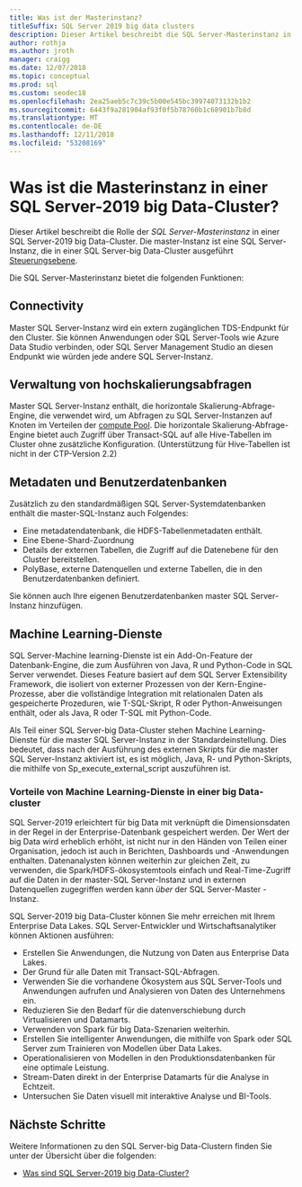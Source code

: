 ```yaml
---
title: Was ist der Masterinstanz?
titleSuffix: SQL Server 2019 big data clusters
description: Dieser Artikel beschreibt die SQL Server-Masterinstanz in einer SQL Server-2019 big Data-Cluster (Vorschau).
author: rothja
ms.author: jroth
manager: craigg
ms.date: 12/07/2018
ms.topic: conceptual
ms.prod: sql
ms.custom: seodec18
ms.openlocfilehash: 2ea25aeb5c7c39c5b00e545bc39974073132b1b2
ms.sourcegitcommit: 6443f9a281904af93f0f5b78760b1c68901b7b8d
ms.translationtype: MT
ms.contentlocale: de-DE
ms.lasthandoff: 12/11/2018
ms.locfileid: "53208169"
---
```

# <a name="what-is-the-master-instance-in-a-sql-server-2019-big-data-cluster"></a>Was ist die Masterinstanz in einer SQL Server-2019 big Data-Cluster?

Dieser Artikel beschreibt die Rolle der *SQL Server-Masterinstanz* in einer SQL Server-2019 big Data-Cluster. Die master-Instanz ist eine SQL Server-Instanz, die in einer SQL Server-big Data-Cluster ausgeführt [Steuerungsebene](big-data-cluster-overview.md#controlplane).

Die SQL Server-Masterinstanz bietet die folgenden Funktionen:

## <a name="connectivity"></a>Connectivity

Master SQL Server-Instanz wird ein extern zugänglichen TDS-Endpunkt für den Cluster. Sie können Anwendungen oder SQL Server-Tools wie Azure Data Studio verbinden, oder SQL Server Management Studio an diesen Endpunkt wie würden jede andere SQL Server-Instanz.

## <a name="scale-out-query-management"></a>Verwaltung von hochskalierungsabfragen

Master SQL Server-Instanz enthält, die horizontale Skalierung-Abfrage-Engine, die verwendet wird, um Abfragen zu SQL Server-Instanzen auf Knoten im Verteilen der [compute Pool](concept-compute-pool.md). Die horizontale Skalierung-Abfrage-Engine bietet auch Zugriff über Transact-SQL auf alle Hive-Tabellen im Cluster ohne zusätzliche Konfiguration. (Unterstützung für Hive-Tabellen ist nicht in der CTP-Version 2.2)

## <a name="metadata-and-user-databases"></a>Metadaten und Benutzerdatenbanken

Zusätzlich zu den standardmäßigen SQL Server-Systemdatenbanken enthält die master-SQL-Instanz auch Folgendes:

- Eine metadatendatenbank, die HDFS-Tabellenmetadaten enthält.
- Eine Ebene-Shard-Zuordnung
- Details der externen Tabellen, die Zugriff auf die Datenebene für den Cluster bereitstellen.
- PolyBase, externe Datenquellen und externe Tabellen, die in den Benutzerdatenbanken definiert.

Sie können auch Ihre eigenen Benutzerdatenbanken master SQL Server-Instanz hinzufügen.

## <a name="machine-learning-services"></a>Machine Learning-Dienste

SQL Server-Machine learning-Dienste ist ein Add-On-Feature der Datenbank-Engine, die zum Ausführen von Java, R und Python-Code in SQL Server verwendet. Dieses Feature basiert auf dem SQL Server Extensibility Framework, die isoliert von externer Prozessen von der Kern-Engine-Prozesse, aber die vollständige Integration mit relationalen Daten als gespeicherte Prozeduren, wie T-SQL-Skript, R oder Python-Anweisungen enthält, oder als Java, R oder T-SQL mit Python-Code.

Als Teil einer SQL Server-big Data-Cluster stehen Machine Learning-Dienste für die master SQL Server-Instanz in der Standardeinstellung. Dies bedeutet, dass nach der Ausführung des externen Skripts für die master SQL Server-Instanz aktiviert ist, es ist möglich, Java, R- und Python-Skripts, die mithilfe von Sp_execute_external_script auszuführen ist.

### <a name="advantages-of-machine-learning-services-in-a-big-data-cluster"></a>Vorteile von Machine Learning-Dienste in einer big Data-cluster

SQL Server-2019 erleichtert für big Data mit verknüpft die Dimensionsdaten in der Regel in der Enterprise-Datenbank gespeichert werden. Der Wert der big Data wird erheblich erhöht, ist nicht nur in den Händen von Teilen einer Organisation, jedoch ist auch in Berichten, Dashboards und -Anwendungen enthalten. Datenanalysten können weiterhin zur gleichen Zeit, zu verwenden, die Spark/HDFS-ökosystemtools einfach und Real-Time-Zugriff auf die Daten in der master-SQL Server-Instanz und in externen Datenquellen zugegriffen werden kann _über_ der SQL Server-Master -Instanz.

SQL Server-2019 big Data-Cluster können Sie mehr erreichen mit Ihrem Enterprise Data Lakes. SQL Server-Entwickler und Wirtschaftsanalytiker können Aktionen ausführen:

* Erstellen Sie Anwendungen, die Nutzung von Daten aus Enterprise Data Lakes.
* Der Grund für alle Daten mit Transact-SQL-Abfragen.
* Verwenden Sie die vorhandene Ökosystem aus SQL Server-Tools und Anwendungen aufrufen und Analysieren von Daten des Unternehmens ein.
* Reduzieren Sie den Bedarf für die datenverschiebung durch Virtualisieren und Datamarts.
* Verwenden von Spark für big Data-Szenarien weiterhin.
* Erstellen Sie intelligenter Anwendungen, die mithilfe von Spark oder SQL Server zum Trainieren von Modellen über Data Lakes.
* Operationalisieren von Modellen in den Produktionsdatenbanken für eine optimale Leistung.
* Stream-Daten direkt in der Enterprise Datamarts für die Analyse in Echtzeit.
* Untersuchen Sie Daten visuell mit interaktive Analyse und BI-Tools.

## <a name="next-steps"></a>Nächste Schritte

Weitere Informationen zu den SQL Server-big Data-Clustern finden Sie unter der Übersicht über die folgenden:

- [Was sind SQL Server-2019 big Data-Cluster?](big-data-cluster-overview.md)
